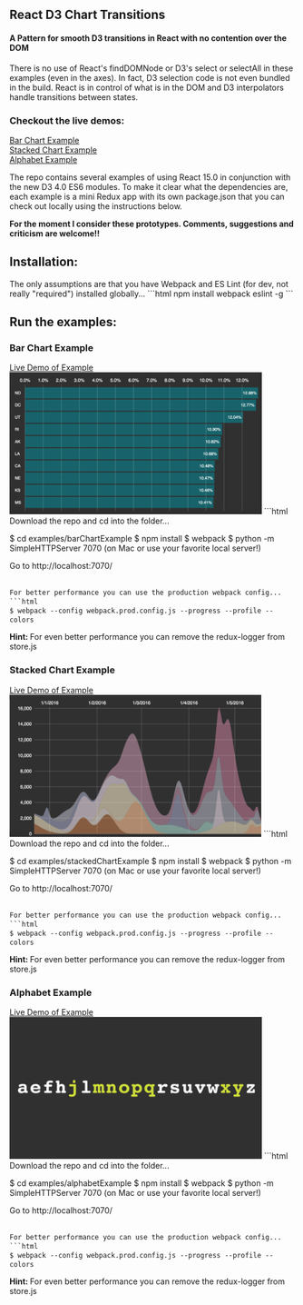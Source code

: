 <h2>React D3 Chart Transitions</h2>
<h4>A Pattern for smooth D3 transitions in React with no contention over the DOM</h4>

There is no use of React's findDOMNode or D3's select or selectAll in these examples (even in the axes). In fact, D3 selection code is not even bundled in the build. React is in control of what is in the DOM and D3 interpolators handle transitions between states.

<h3>Checkout the live demos:</h3>
<a href='http://projects.delimited.io/experiments/react-d3/barChartExample/'>Bar Chart Example</a><br />
<a href='http://projects.delimited.io/experiments/react-d3/stackedChartExample/'>Stacked Chart Example</a><br />
<a href='http://projects.delimited.io/experiments/react-d3/alphabetExample/'>Alphabet Example</a><br />

The repo contains several examples of using React 15.0 in conjunction with the new D3 4.0 ES6 modules.  To make it clear what the dependencies are, each example is a mini Redux app with its own package.json that you can check out locally using the instructions below.

<strong>For the moment I consider these prototypes. Comments, suggestions and criticism are welcome!!</strong>

<h2>Installation:</h2>
The only assumptions are that you have Webpack and ES Lint (for dev, not really "required") installed globally...
```html
npm install webpack eslint -g
```

<h2>Run the examples:</h2>
<h3>Bar Chart Example</h3>
<a href='http://projects.delimited.io/experiments/react-d3/barChartExample/'>Live Demo of Example</a><br />
<img src="README/bar.png" height="250px"/>
```html
Download the repo and cd into the folder...

$ cd examples/barChartExample
$ npm install
$ webpack
$ python -m SimpleHTTPServer 7070 (on Mac or use your favorite local server!)

Go to http://localhost:7070/
```

For better performance you can use the production webpack config...
```html
$ webpack --config webpack.prod.config.js --progress --profile --colors
```
<strong>Hint: </strong>For even better performance you can remove the redux-logger from store.js

<h3>Stacked Chart Example</h3>
<a href='http://projects.delimited.io/experiments/react-d3/stackedChartExample/'>Live Demo of Example</a><br />
<img src="README/stacked.png" height="250px"/>
```html
Download the repo and cd into the folder...

$ cd examples/stackedChartExample
$ npm install
$ webpack
$ python -m SimpleHTTPServer 7070 (on Mac or use your favorite local server!)

Go to http://localhost:7070/
```

For better performance you can use the production webpack config...
```html
$ webpack --config webpack.prod.config.js --progress --profile --colors
```
<strong>Hint: </strong>For even better performance you can remove the redux-logger from store.js

<h3>Alphabet Example</h3>
<a href='http://projects.delimited.io/experiments/react-d3/alphabetExample/'>Live Demo of Example</a><br />
<img src="README/alphabet.png" height="250px"/>
```html
Download the repo and cd into the folder...

$ cd examples/alphabetExample
$ npm install
$ webpack
$ python -m SimpleHTTPServer 7070 (on Mac or use your favorite local server!)

Go to http://localhost:7070/
```

For better performance you can use the production webpack config...
```html
$ webpack --config webpack.prod.config.js --progress --profile --colors
```
<strong>Hint: </strong>For even better performance you can remove the redux-logger from store.js



